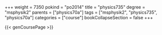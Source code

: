 +++
weight = 7350
pokind = "po2014"
title = "physics735"
degree = "msphysik2"
parents = ["physics70a"]
tags = ["msphysik2", "physics735", "physics70a"]
categories = ["course"]
bookCollapseSection = false
+++

{{< genCoursePage >}}
